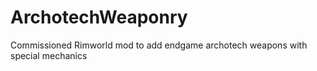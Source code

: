 # ArchotechWeaponry
Commissioned Rimworld mod to add endgame archotech weapons with special mechanics
